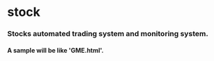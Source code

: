 # stock
### Stocks automated trading system and monitoring system.
#### A sample will be like 'GME.html'.

